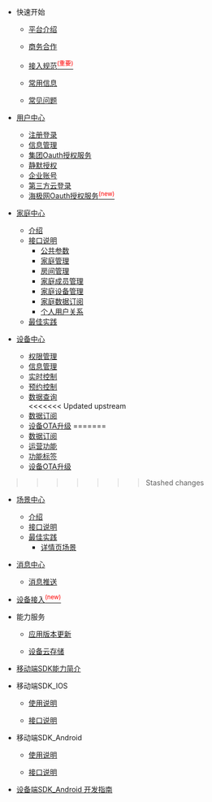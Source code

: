 * 快速开始 

	* [平台介绍](zh-cn/)  

	* [商务合作](zh-cn/Business)  

	* [接入规范<sup style="color:red">(重要)<sup>](zh-cn/Standard/Basic)     

	* [常用信息](zh-cn/Standard/Other) 
	
	* [常见问题](zh-cn/Standard/Question)  


* [用户中心](zh-cn/AccountManage)  
	* [注册登录](zh-cn/AccountManage/signIn) 
	* [信息管理](zh-cn/AccountManage/infoManage)    	
	* [集团Oauth授权服务](zh-cn/AccountManage/oauth)  
	* [静默授权](zh-cn/AccountManage/silentAuth)  
	* [企业账号](zh-cn/AccountManage/enterpriseAcc) 
	* [第三方云登录](zh-cn/AccountManage/thirdpartUserLogin) 
	* [海极网Oauth授权服务<sup style="color:red">(new)<sup>](zh-cn/AccountManage/HJWOauth)     
  	  

* [家庭中心]()  
	* [介绍](zh-cn/FamilyManage/Introduce)  
	* [接口说明](#) 
	    * [公共参数](zh-cn/FamilyManage/FamilyManageAPI) 
		* [家庭管理](zh-cn/FamilyManage/FamilyManage)    
		* [房间管理](zh-cn/FamilyManage/FamilyRoomManage)    
		* [家庭成员管理](zh-cn/FamilyManage/FamilyMembersManage)  
		* [家庭设备管理](zh-cn/FamilyManage/FamilyDeviceManage)  
		* [家庭数据订阅](zh-cn/FamilyManage/FamilySubDataManage) 
		* [个人用户关系](zh-cn/FamilyManage/UserRelationship)  
	* [最佳实践](zh-cn/FamilyManage/BestPractices)  

* [设备中心](zh-cn/DevicesManage)
	* [权限管理](zh-cn/DevicesManage/authorization) 
	* [信息管理](zh-cn/DevicesManage/information)     
	* [实时控制](zh-cn/DevicesManage/real-time)  
	* [预约控制](zh-cn/DevicesManage/reservation)  
	* [数据查询](zh-cn/DevicesManage/dataquery)    
<<<<<<< Updated upstream
    * [数据订阅](zh-cn/DevicesManage/datasubscription)   
	* [设备OTA升级](zh-cn/DevicesManage/deviceupgradeOTA) 
=======
    * [数据订阅](zh-cn/DevicesManage/datasubscription)
    * [运营功能](zh-cn/DevicesManage/operating-functions)  
    * [功能标签](zh-cn/DevicesManage/function-label) 
    * [设备OTA升级](zh-cn/DevicesManage/deviceupgradeOTA)  
>>>>>>> Stashed changes

* [场景中心](zh-cn/IFTTTManage/Introduce)
	* [介绍](zh-cn/IFTTTManage/Introduce)  
	* [接口说明](zh-cn/IFTTTManage/IFTTT)  
	* [最佳实践](zh-cn/IFTTTManage/BestPractices)  
		* [详情页场景](zh-cn/IFTTTManage/BestPractices/BestPractices)    


* [消息中心](zh-cn/MessageManage)   
	* [消息推送](zh-cn/MessageManage/MessagePush)   
	 
	 

* [设备接入<sup style="color:red">(new)<sup>](zh-cn/Cloudgw)


* 能力服务  

	* [应用版本更新](zh-cn/AppVersionUpdate)    
	
	* [设备云存储](zh-cn/CapacityService_DeviceCloudStorage)  


* [移动端SDK能力简介](zh-cn/uSDK)   

*  移动端SDK_IOS

	* [使用说明](zh-cn/USDK/uSDK_Phone_iOS_USE_GUIDE)   
	
	* [接口说明](zh-cn/USDK/uSDK_Phone_iOS_API_USE)  

*  移动端SDK_Android

	* [使用说明](zh-cn/USDK/uSDK_Phone_Android)  
	
	* [接口说明](zh-cn/USDK/uSDK_Phone_Android)  

 

* [设备端SDK_Android 开发指南](zh-cn/USDK/SmartDeviceSDK)



	
